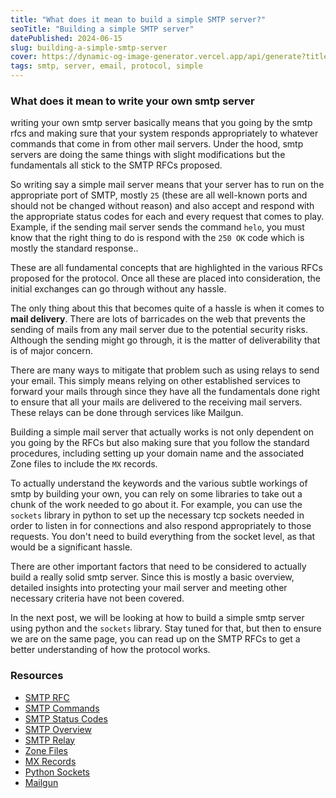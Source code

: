 ```yaml
---
title: "What does it mean to build a simple SMTP server?"
seoTitle: "Building a simple SMTP server"
datePublished: 2024-06-15
slug: building-a-simple-smtp-server
cover: https://dynamic-og-image-generator.vercel.app/api/generate?title=Building+a+simple+mail+server%3A+Prologue&author=Kelvin+Amoaba&websiteUrl=https%3A%2F%2Fkelvinamoaba.com&avatar=https%3A%2F%2Favatars.githubusercontent.com%2Fu%2F97001695%3Fv%3D4&theme=github
tags: smtp, server, email, protocol, simple
---
```


### What does it mean to write your own smtp server

writing your own smtp server basically means that you going by the smtp rfcs and making sure that your system responds appropriately to whatever commands that come in from other mail servers. Under the hood, smtp servers are doing the same things with slight modifications but the fundamentals all stick to the SMTP RFCs proposed. 

So writing say a simple mail server means that your server has to run on the appropriate port of SMTP, mostly `25` (these are all well-known ports and should not be changed without reason) and also accept and respond with the appropriate status codes for each and every request that comes to play. Example, if the sending mail server sends the command `helo`, you must know that the right thing to do is respond with the `250 OK` code which is mostly the standard response.. 

These are all fundamental concepts that are highlighted in the various RFCs proposed for the protocol. Once all these are placed into consideration, the initial exchanges can go through without any hassle. 

The only thing about this that becomes quite of a hassle is when it comes to **mail delivery**. There are lots of barricades on the web that prevents the sending of mails from any mail server due to the potential security risks. Although the sending might go through, it is the matter of deliverability that is of major concern. 

There are many ways to mitigate that problem such as using relays to send your email. This simply means relying on other established services to forward your mails through since they have all the fundamentals done right to ensure that all your mails are delivered to the receiving mail servers. These relays can be done through services like Mailgun.

Building a simple mail server that actually works is not only dependent on you going by the RFCs but also making sure that you follow the standard procedures, including setting up your domain name and the associated Zone files to include the `MX` records.

To actually understand the keywords and the various subtle workings of smtp by building your own, you can rely on some libraries to take out a chunk of the work needed to go about it. For example, you can use the `sockets` library in python to set up the necessary tcp sockets needed in order to listen in for connections and also respond appropriately to those requests. You don't need to build everything from the socket level, as that would be a significant hassle.

There are other important factors that need to be considered to actually build a really solid smtp server. Since this is mostly a basic overview, detailed insights into protecting your mail server and meeting other necessary criteria have not been covered.

In the next post, we will be looking at how to build a simple smtp server using python and the `sockets` library. Stay tuned for that, but then to ensure we are on the same page, you can read up on the SMTP RFCs to get a better understanding of how the protocol works. 

### Resources
- [SMTP RFC](https://tools.ietf.org/html/rfc5321)
- [SMTP Commands](https://www.geeksforgeeks.org/smtp-commands/)
- [SMTP Status Codes](https://en.wikipedia.org/wiki/List_of_SMTP_server_return_codes)
- [SMTP Overview](https://en.wikipedia.org/wiki/Simple_Mail_Transfer_Protocol)
- [SMTP Relay](https://en.wikipedia.org/wiki/Email_relay)
- [Zone Files](https://en.wikipedia.org/wiki/Zone_file)
- [MX Records](https://en.wikipedia.org/wiki/MX_record)
- [Python Sockets](https://docs.python.org/3/library/socket.html)
- [Mailgun](https://www.mailgun.com/)